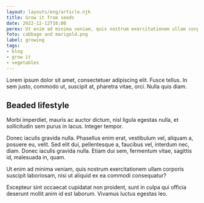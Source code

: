 ```yaml
---
layout: layouts/eng/article.njk
title: Grow it from seeds
date: 2022-12-12T16:00
perex: Ut enim ad minima veniam, quis nostrum exercitationem ullam corporis suscipit
foto: cabbage and marigold.png
label: growing
tags: 
- blog
- grow it
- vegetables
---
```



Lorem ipsum dolor sit amet, consectetuer adipiscing elit. Fusce tellus. In sem justo, commodo ut, suscipit at, pharetra vitae, orci. Nulla quis diam.

## Beaded lifestyle
 Morbi imperdiet, mauris ac auctor dictum, nisl ligula egestas nulla, et sollicitudin sem purus in lacus. Integer tempor. 
 
 Donec iaculis gravida nulla. Phasellus enim erat, vestibulum vel, aliquam a, posuere eu, velit. Sed elit dui, pellentesque a, faucibus vel, interdum nec, diam. Donec iaculis gravida nulla. Etiam dui sem, fermentum vitae, sagittis id, malesuada in, quam. 
 
 Ut enim ad minima veniam, quis nostrum exercitationem ullam corporis suscipit laboriosam, nisi ut aliquid ex ea commodi consequatur? 
 
 Excepteur sint occaecat cupidatat non proident, sunt in culpa qui officia deserunt mollit anim id est laborum. Vivamus luctus egestas leo.
